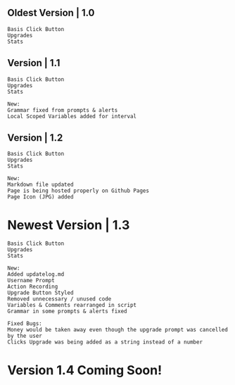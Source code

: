 ## Oldest Version | 1.0
    Basis Click Button
    Upgrades
    Stats

## Version | 1.1 
    Basis Click Button
    Upgrades
    Stats

    New:
    Grammar fixed from prompts & alerts
    Local Scoped Variables added for interval

## Version | 1.2
    Basis Click Button
    Upgrades
    Stats

    New:
    Markdown file updated
    Page is being hosted properly on Github Pages
    Page Icon (JPG) added

# Newest Version | 1.3
    Basis Click Button
    Upgrades
    Stats

    New:
    Added updatelog.md
    Username Prompt
    Action Recording
    Upgrade Button Styled
    Removed unnecessary / unused code
    Variables & Comments rearranged in script
    Grammar in some prompts & alerts fixed

    Fixed Bugs:
    Money would be taken away even though the upgrade prompt was cancelled by the user
    Clicks Upgrade was being added as a string instead of a number

# Version 1.4 Coming Soon!
